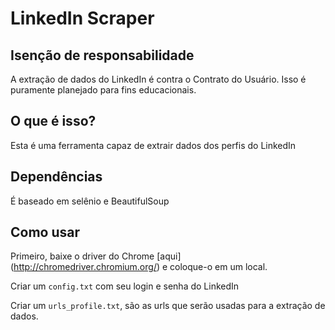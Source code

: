 # LinkedIn Scraper

## Isenção de responsabilidade
A extração de dados do LinkedIn é contra o Contrato do Usuário. Isso é puramente planejado para fins educacionais.

## O que é isso?
Esta é uma ferramenta capaz de extrair dados dos perfis do LinkedIn

## Dependências
É baseado em selênio e BeautifulSoup

## Como usar
Primeiro, baixe o driver do Chrome [aqui] (http://chromedriver.chromium.org/) e coloque-o em um local.

Criar um `config.txt` com seu login e senha do LinkedIn

Criar um `urls_profile.txt`, são as urls que serão usadas para a extração de dados.
